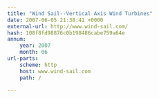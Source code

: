 ```yaml
---
title: "Wind Sail--Vertical Axis Wind Turbines"
date: 2007-06-05 21:38:41 +0000
external-url: http://www.wind-sail.com/
hash: 108f8fd98876c0b198486cabe759a64e
annum:
    year: 2007
    month: 06
url-parts:
    scheme: http
    host: www.wind-sail.com
    path: /

---
```



